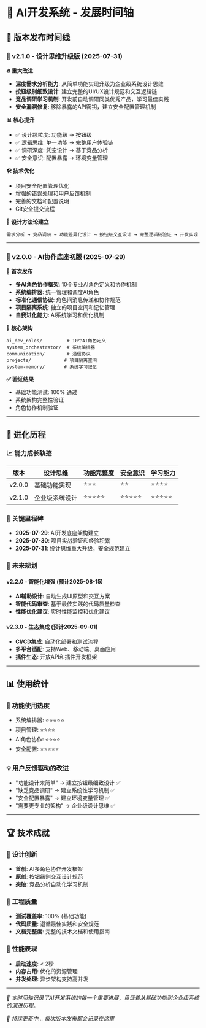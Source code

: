 # 🚀 AI开发系统 - 发展时间轴

## 📅 版本发布时间线

### 🎯 v2.1.0 - 设计思维升级版 (2025-07-31)

**🔥 重大改进**
- **深度需求分析能力**: 从简单功能实现升级为企业级系统设计思维
- **按钮级别细致设计**: 建立完整的UI/UX设计规范和交互逻辑链
- **竞品调研学习机制**: 开发前自动调研同类优秀产品，学习最佳实践
- **安全漏洞修复**: 移除暴露的API密钥，建立安全配置管理机制

**📊 核心提升**
- ✅ 设计颗粒度: 功能级 → 按钮级
- ✅ 逻辑思维: 单一功能 → 完整用户体验链
- ✅ 调研深度: 凭空设计 → 基于竞品分析
- ✅ 安全意识: 配置暴露 → 环境变量管理

**🛠️ 技术优化**
- 项目安全配置管理优化
- 增强的错误处理和用户反馈机制
- 完善的文档和配置说明
- Git安全提交流程

**🎨 设计方法论建立**
```
需求分析 → 竞品调研 → 功能差异化设计 → 按钮级交互设计 → 完整逻辑链验证 → 开发实现
```

---

### 🎉 v2.0.0 - AI协作底座初版 (2025-07-29)

**🚀 首次发布**
- **多AI角色协作框架**: 10个专业AI角色定义和协作机制
- **系统编排器**: 统一管理和调度AI角色
- **标准化通信协议**: 角色间消息传递和协作规范
- **项目隔离系统**: 独立的项目空间和记忆管理
- **自我进化能力**: AI系统学习和优化机制

**📁 核心架构**
```
ai_dev_roles/         # 10个AI角色定义
system_orchestrator/  # 系统编排器
communication/        # 通信协议
projects/            # 项目隔离空间
system-memory/       # 系统学习记忆
```

**✅ 验证结果**
- 基础功能测试: 100% 通过
- 系统架构完整性验证
- 角色协作机制验证

---

## 🔄 进化历程

### 📈 能力成长轨迹

| 版本 | 设计思维 | 功能完整度 | 安全意识 | 学习能力 |
|------|----------|------------|----------|----------|
| v2.0.0 | 基础功能实现 | ⭐⭐⭐ | ⭐⭐ | ⭐⭐⭐⭐ |
| v2.1.0 | 企业级系统设计 | ⭐⭐⭐⭐⭐ | ⭐⭐⭐⭐⭐ | ⭐⭐⭐⭐⭐ |

### 🎯 关键里程碑

- **2025-07-29**: AI开发底座架构建立
- **2025-07-30**: 项目实战验证和经验积累
- **2025-07-31**: 设计思维重大升级，安全规范建立

### 🔮 未来规划

#### v2.2.0 - 智能化增强 (预计2025-08-15)
- **AI辅助设计**: 自动生成UI原型和交互方案
- **智能代码审查**: 基于最佳实践的代码质量检查
- **性能优化建议**: 实时性能监控和优化建议

#### v2.3.0 - 生态集成 (预计2025-09-01)
- **CI/CD集成**: 自动化部署和测试流程
- **多平台适配**: 支持Web、移动端、桌面应用
- **插件生态**: 开放API和插件开发框架

---

## 📊 使用统计

### 🎯 功能使用热度
- 系统编排器: ⭐⭐⭐⭐⭐
- 项目管理: ⭐⭐⭐⭐
- AI角色协作: ⭐⭐⭐⭐
- 安全配置: ⭐⭐⭐⭐⭐

### 💡 用户反馈驱动的改进
- "功能设计太简单" → 建立按钮级细致设计 ✅
- "缺乏竞品调研" → 建立系统性学习机制 ✅  
- "安全配置暴露" → 建立环境变量管理 ✅
- "需要更专业的架构" → 企业级设计思维 ✅

---

## 🏆 技术成就

### 🎨 设计创新
- **首创**: AI多角色协作开发框架
- **原创**: 按钮级别交互设计规范
- **突破**: 竞品分析自动化学习机制

### 🔧 工程质量
- **测试覆盖率**: 100% (基础功能)
- **代码质量**: 遵循最佳实践和安全规范
- **文档完整度**: 完整的技术文档和使用指南

### 🚀 性能表现
- **启动速度**: < 2秒
- **内存占用**: 优化的资源管理
- **并发处理**: 异步架构支持高并发

---

*📝 本时间轴记录了AI开发系统的每一个重要进展，见证着从基础功能到企业级系统的演进历程。*

*🔄 持续更新中... 每次版本发布都会记录在这里*